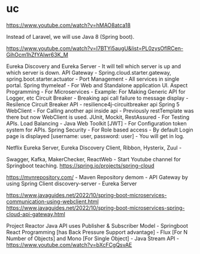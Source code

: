 # uc

https://www.youtube.com/watch?v=hMAO8atca18

Instead of Laravel, we will use Java 8 (Spring boot).

https://www.youtube.com/watch?v=I7BTYi5augU&list=PL0zysOflRCen-GihOcm1hZfYAlwr63K_M

Eureka Discovery and Eureka Server - It will tell which server is up and which server is down.
API Gateway - Spring.cloud.starter.gateway, spring.boot.starter.actuator - Port Management - All services in single portal.
Spring thymeleaf - For Web and Standalone application UI.
Aspect Programming - For Microservices - Example: For Making Generic API for Logger, etc
Circuit Breaker - Breaking api call failure to message display - Resilence Circuit Breaker API - resilience4j-circuitbreaker api
Spring 5 WebClient - For Calling another api inside api - Previously restTemplate was there but now WebClient is used.
JUnit, Mockit, RestAssured - For Testing APIs.
Load Balancing - 
Java Web Toolkit [JWT] - For Configuration token system for APIs.
Spring Security - For Role based access - By default Login page is displayed [username: user, password: user] - You will get in log.

Netflix Eureka Server, Eureka Discovery Client, Ribbon, Hysterix, Zuul - 

Swagger, Kafka, MakerChecker, ReactWeb - Start Youtube channel for Springboot teaching.
https://spring.io/projects/spring-cloud

https://mvnrepository.com/ - Maven Repository
demom - API Gateway by using Spring Client
discovery-server - Eureka Server

https://www.javaguides.net/2022/10/spring-boot-microservices-communication-using-webclient.html
https://www.javaguides.net/2022/10/spring-boot-microservices-spring-cloud-api-gateway.html

Project Reactor Java API uses Publisher & Subscriber Model - Springboot React Programming [has Back Pressure Support advantage] - Flux [For N Number of Objects] and Mono [For Single Object] - Java Stream API - https://www.youtube.com/watch?v=bXcFCgQsvAE
